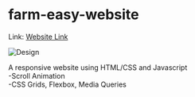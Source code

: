 # farm-easy-website <br/>

Link: <a href='farm-easy-home.netlify.app'> Website Link </a> <br/>

![Design](https://user-images.githubusercontent.com/44114775/120632155-4a87af00-c486-11eb-9aac-55ee2ed8b0e3.png)

A responsive website using HTML/CSS and Javascript <br/>
-Scroll Animation <br/>
-CSS Grids, Flexbox, Media Queries


